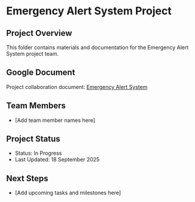 # Emergency Alert System Project

## Project Overview
This folder contains materials and documentation for the Emergency Alert System project team.

## Google Document
Project collaboration document: [Emergency Alert System](https://docs.google.com/document/d/19ND3APGCVjd-UC1ie0kurt9YXlJw-smf1EfuF6szMJ0/edit?tab=t.0)

## Team Members
- [Add team member names here]

## Project Status
- Status: In Progress
- Last Updated: 18 September 2025

## Next Steps
- [Add upcoming tasks and milestones here]